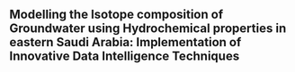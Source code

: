## Modelling the Isotope composition of Groundwater using Hydrochemical properties in eastern Saudi Arabia: Implementation of Innovative Data Intelligence Techniques
